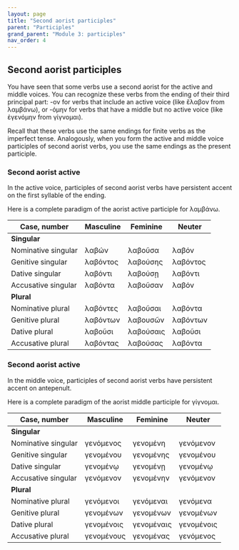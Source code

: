 ```yaml
---
layout: page
title: "Second aorist participles"
parent: "Participles"
grand_parent: "Module 3: participles"
nav_order: 4
---
```



## Second aorist participles

You have seen that some verbs use a second aorist for the active and middle voices.  You can recognize these verbs from the ending of their third principal part: -ον for verbs that include an active voice (like ἔλαβον from λαμβάνω), or -όμην for verbs that have a middle but no active voice (like ἐγενόμην from γίγνομαι).  

Recall that these verbs use the same endings for finite verbs as the imperfect tense. Analogously, when you form the active and middle voice participles of second aorist verbs, you use the same endings as the present participle.



### Second aorist active

In the active voice, participles of second aorist verbs have persistent accent on the first syllable of the ending.


Here is a complete paradigm of the aorist active participle for λαμβάνω.

| Case, number | Masculine | Feminine | Neuter |
| --- | --- | --- | --- |
| **Singular** | |||
| Nominative singular | 	λαβών | λαβοῦσα| λαβόν |
| Genitive singular |	λαβόντος | λαβούσης| λαβόντος |
| Dative singular |	λαβόντι | λαβούσῃ|λαβόντι |
| Accusative singular |	λαβόντα | λαβοῦσαν | λαβόν|
| **Plural** | |||
| Nominative  plural| λαβόντες |λαβοῦσαι | λαβόντα|
| Genitive plural |	λαβόντων | λαβουσῶν |λαβόντων |
| Dative plural |	λαβοῦσι | λαβούσαις |λαβοῦσι |
| Accusative plural |	λαβόντας |λαβούσας | λαβόντα|




### Second aorist active

In the middle voice, participles of second aorist verbs have persistent accent on antepenult.


Here is a complete paradigm of the aorist middle participle for γίγνομαι.


| Case, number | Masculine | Feminine | Neuter |
| --- | --- | --- | --- |
| **Singular** | |||
| Nominative singular | 	γενόμενος |  γενομένη |  γενόμενον|
| Genitive singular |	 γενομένου |  γενομένης |  γενομένου|
| Dative singular |	 γενομένῳ|  γενομένῃ |  γενομένῳ|
| Accusative singular |	 γενόμενον |  γενομένην |  γενόμενον|
| **Plural** | |||
| Nominative  plural |  γενόμενοι |  γενόμεναι |  γενόμενα|
| Genitive plural |	  γενομένων|  γενομένων |  γενομένων |
| Dative plural | γενομένοις 	 |  γενομέναις | γενομένοις  |
| Accusative plural |	 γενομένους  |  γενομένας |  γενόμενος|